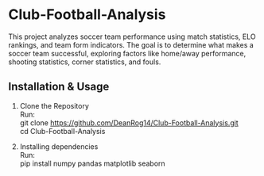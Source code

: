 # Club-Football-Analysis
This project analyzes soccer team performance using match statistics, ELO rankings, and team form indicators. The goal is to determine what makes a soccer team successful, exploring factors like home/away performance, shooting statistics, corner statistics, and fouls. 

## Installation & Usage

1. Clone the Repository  
Run:  
git clone https://github.com/DeanRog14/Club-Football-Analysis.git  
cd Club-Football-Analysis  

2. Installing dependencies  
Run:  
pip install numpy pandas matplotlib seaborn  
